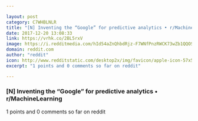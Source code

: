 ```yaml
---

layout: post
category: C7WHBLNLR
title: "[N] Inventing the “Google” for predictive analytics • r/MachineLearning"
date: 2017-12-20 13:08:33
link: https://vrhk.co/2BL5rxV
image: https://i.redditmedia.com/hId54aZnQhbdRjz-F7WNfPnzRWCK73wZb1QQOSygsxM.jpg?w=320&s=4deb1edd627ed07856f3e875afa37453
domain: reddit.com
author: "reddit"
icon: http://www.redditstatic.com/desktop2x/img/favicon/apple-icon-57x57.png
excerpt: "1 points and 0 comments so far on reddit"

---
```


### [N] Inventing the “Google” for predictive analytics • r/MachineLearning

1 points and 0 comments so far on reddit